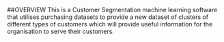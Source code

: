 ##OVERVIEW
This is a Customer Segmentation machine learning software that utilises purchasing datasets to provide a new dataset of clusters of different types of customers which will provide useful information for the organisation to serve their customers.
